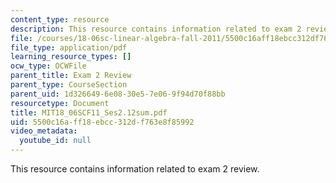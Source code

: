 ```yaml
---
content_type: resource
description: This resource contains information related to exam 2 review.
file: /courses/18-06sc-linear-algebra-fall-2011/5500c16aff18ebcc312df763e8f85992_MIT18_06SCF11_Ses2.12sum.pdf
file_type: application/pdf
learning_resource_types: []
ocw_type: OCWFile
parent_title: Exam 2 Review
parent_type: CourseSection
parent_uid: 1d326649-6e08-30e5-7e06-9f94d70f88bb
resourcetype: Document
title: MIT18_06SCF11_Ses2.12sum.pdf
uid: 5500c16a-ff18-ebcc-312d-f763e8f85992
video_metadata:
  youtube_id: null
---
```

This resource contains information related to exam 2 review.

